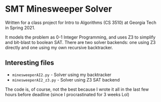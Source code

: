 # SMT Minesweeper Solver

Written for a class project for Intro to Algorithms (CS 3510) at Georgia Tech in Spring 2021.

It models the problem as 0-1 Integer Programming, and uses Z3 to simplify and bit-blast to boolean SAT. There are two solver backends: one using Z3 directly and one using my own recursive backtracker.

## Interesting files

 - `minesweeperAI2.py` - Solver using my backtracker
 - `minesweeperAI2_z3.py` - Solver using Z3 SAT backend

The code is, of course, not the best because I wrote it all in the last few hours before deadline (since I procrastinated for 3 weeks Lol)
